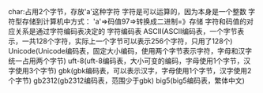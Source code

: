 char:占用2个字节，存放'a'这种字符
字符是可以运算的，因为本身是一个整数
字符型存储到计算机中方式：
'a'=>码值97=>转换成二进制=》存储
字符和码值的对应关系是通过字符编码表决定的
字符编码表
ASCII(ASCII编码表，一个字节表示，一共128个字符，实际上一个字节可以表示256个字符，只用了128个)
Unicode(Unicode编码表，固定大小编码，使用两个字节表示字符，字母和汉字统一占用两个字节)
uft-8(uft-8编码表，大小可变的编码，字母使用1个字节，汉字使用3个字节)
gbk(gbk编码表，可以表示汉字，字母使用1个字节，汉字使用2个字节)
gb2312(gb2312编码表，范围少于gbk)
big5(big5编码表，繁体中文)